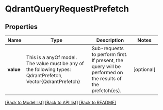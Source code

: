 # QdrantQueryRequestPrefetch



## Properties
Name | Type | Description | Notes
------------ | ------------- | ------------- | -------------
**value** | This is a anyOf model. The value must be any of the following types: QdrantPrefetch, Vector{QdrantPrefetch} | Sub-requests to perform first. If present, the query will be performed on the results of the prefetch(es). | [optional] 





[[Back to Model list]](../README.md#models) [[Back to API list]](../README.md#api-endpoints) [[Back to README]](../README.md)


